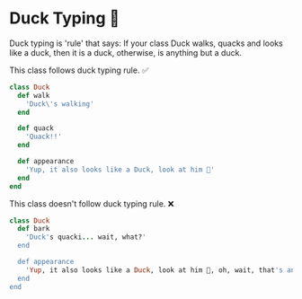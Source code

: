 # Duck Typing 🦆
Duck typing is 'rule' that says: If your class Duck walks, quacks and looks like a duck,
then it is a duck, otherwise, is anything but a duck.

This class follows duck typing rule. ✅
```ruby
class Duck
  def walk
    'Duck\'s walking'
  end

  def quack
    'Quack!!'
  end

  def appearance
    'Yup, it also looks like a Duck, look at him 🦆'
  end
end
```

This class doesn't follow duck typing rule. ❌
```ruby
class Duck
  def bark
    'Duck's quacki... wait, what?'
  end

  def appearance
    'Yup, it also looks like a Duck, look at him 🦄, oh, wait, that's an unicorn
  end
end
```
